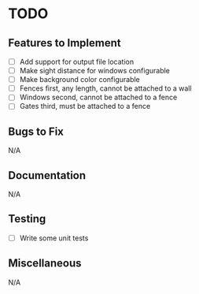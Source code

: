 # TODO

## Features to Implement

- [ ] Add support for output file location
- [ ] Make sight distance for windows configurable
- [ ] Make background color configurable
- [ ] Fences first, any length, cannot be attached to a wall
- [ ] Windows second, cannot be attached to a fence
- [ ] Gates third, must be attached to a fence

## Bugs to Fix

N/A

## Documentation

N/A

## Testing

- [ ] Write some unit tests

## Miscellaneous

N/A
